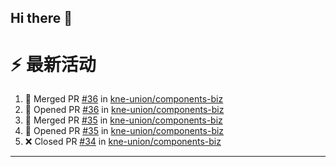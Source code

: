 ## Hi there 👋

<!--

**Here are some ideas to get you started:**

🙋‍♀️ A short introduction - what is your organization all about?
🌈 Contribution guidelines - how can the community get involved?
👩‍💻 Useful resources - where can the community find your docs? Is there anything else the community should know?
🍿 Fun facts - what does your team eat for breakfast?
🧙 Remember, you can do mighty things with the power of [Markdown](https://docs.github.com/github/writing-on-github/getting-started-with-writing-and-formatting-on-github/basic-writing-and-formatting-syntax)
-->


# ⚡ 最新活动

<!--START_SECTION:activity-->
1. 🎉 Merged PR [#36](https://github.com/kne-union/components-biz/pull/36) in [kne-union/components-biz](https://github.com/kne-union/components-biz)
2. 💪 Opened PR [#36](https://github.com/kne-union/components-biz/pull/36) in [kne-union/components-biz](https://github.com/kne-union/components-biz)
3. 🎉 Merged PR [#35](https://github.com/kne-union/components-biz/pull/35) in [kne-union/components-biz](https://github.com/kne-union/components-biz)
4. 💪 Opened PR [#35](https://github.com/kne-union/components-biz/pull/35) in [kne-union/components-biz](https://github.com/kne-union/components-biz)
5. ❌ Closed PR [#34](https://github.com/kne-union/components-biz/pull/34) in [kne-union/components-biz](https://github.com/kne-union/components-biz)
<!--END_SECTION:activity-->

---
